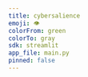 ```yaml
---
title: cybersalience
emoji: 👁️
colorFrom: green
colorTo: gray
sdk: streamlit
app_file: main.py
pinned: false
---
```

